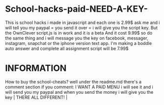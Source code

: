 # School-hacks-paid-NEED-A-KEY-
This is school hacks i made in javascript and each one is 2.99$ ask me and i will tell you my paypal = you send it over = i will give you the script key.
But the OwnClever script.js is in work and it is a beta And it cost 9.99$ so do the same thing and i will message you the key on facebook, messager, instagram, snapchat or the iphone version text app.
 I'm making a boddle auto answer and complete all assignment script will be 7.99$
# INFORMATION
 How to buy the school-cheats? well under the readme.md there's a comment section if you comment: I WANT A PAID MENU i will see it and i will send you my paypal and when you send the money i will give you the key | THERE ALL DIFFERENT! |
